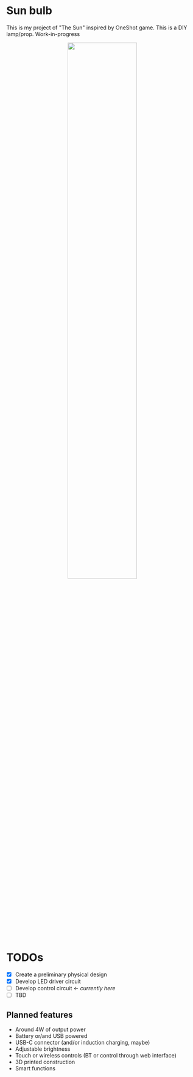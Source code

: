 # Sun bulb
This is my project of "The Sun" inspired by OneShot game. This is a DIY lamp/prop. Work-in-progress

<p align="center"><img src="https://user-images.githubusercontent.com/30117426/224850171-0c21f35e-2a67-4217-b9e7-d4456c9b5fd0.png" width="60%"></p>

# TODOs
- [x] Create a preliminary physical design
- [x] Develop LED driver circuit
- [ ] Develop control circuit <- *currently here*
- [ ] TBD
## Planned features
* Around 4W of output power
* Battery or/and USB powered
* USB-C connector (and/or induction charging, maybe)
* Adjustable brightness
* Touch or wireless controls (BT or control through web interface)
* 3D printed construction
* Smart functions
